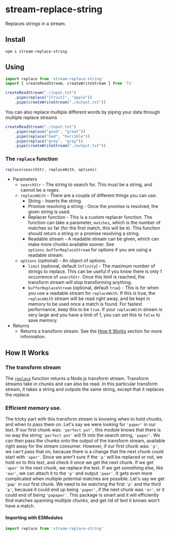 # stream-replace-string
Replaces strings in a stream.

## Install
```shell
npm i stream-replace-string
```

## Using
```javascript
import replace from 'stream-replace-string'
import { createReadStream, createWriteStream } from 'fs'

createReadStream("./input.txt")
    .pipe(replace("{fruit}", "apple"))
    .pipe(createWriteStream("./output.txt"))
```
You can also replace multiple different words by piping your data through multiple replace streams
```javascript
createReadStream("./input.txt")
    .pipe(replace("good", "great"))
    .pipe(replace("bad", "horrible"))
    .pipe(replace("grey", "gray"))
    .pipe(createWriteStream("./output.txt"))
```

### The `replace` function
```javascript
replace(searchStr, replaceWith, options)
```
- Parameters
    - `searchStr` - The string to search for. This must be a string, and cannot be a regex.
    - `replaceWith` - There are a couple of different things you can use:
        - String - Inserts the string.
        - Promise resolving a string - Once the promise is resolved, the given string is used.
        - Replacer function - This is a custom replacer function. The function can take a parameter, `matches`, which is the number of matches so far (for the first match, this will be `0`). This function should return a string or a promise resolving a string.
        - Readable stream - A readable stream can be given, which can make more chunks available sooner. See `options.bufferReplaceStream` for options if you are using a readable stream.
    - `options` (optional) - An object of options.
        - `limit` (optional, default `Infinity`) - The maximum number of strings to replace. This can be useful if you know there is only 1 occurrence of `searchStr`. Once this limit is reached, the transform stream will stop transforming anything.
        - `bufferReplaceStream` (optional, default `true`) - This is for when you use a readable stream for `replaceWith`. If this is true, the `replaceWith` stream will be read right away, and be kept in memory to be used once a match is found. For fastest performance, keep this to be `true`. If your `replaceWith` stream is very large and you have a limit of 1, you can set this to `false` to save memory.
- Returns
    - Returns a transform stream. See the [How It Works](#how-it-works) section for more information.

## How It Works

### The transform stream
The [`replace`](#the-`replace`-function) function returns a Node.js transform stream. Transform streams take in chunks and can also be read. In this particular transform stream, it takes a string and outputs the same string, except that it replaces the replace.

### Efficient memory use.
The tricky part with this transform stream is knowing when to hold chunks, and when to pass them on. Let's say we were looking for `'paper'` in our text. If our first chunk was: `'perfect pot'`, this module knows that there is no way the string `'perfect pot'` will fit into the search string, `'paper'`. We can then pass the chunks onto the output of the transform stream, available right away for the stream consumer. However, if our first chunk was: `'p'`, we can't pass that on, because there is a change that the next chunk could start with `'aper'`. Since we aren't sure if the `'p'` will be replaced or not, we hold on to this text, and check it once we get the next chunk. If we get `'aper'` in the next chunk, we replace the text. If we get something else, like `'ear'`, we can attach it to the `'p'` and output `'pear'`. It gets even more complicated when multiple potential matches are possible. Let's say we get `'pap'` in our first chunk. We need to be watching the first `'p'` and the third `'p'`, because it could end up being `'paper'`, if the next chunk was `'er'`, or it could end of being `'papaper'`. This package is smart and it will efficiently find matches spanning multiple chunks, and get rid of text it knows won't have a match.

#### Importing with ESModules
```javascript
import replace from 'stream-replace-string'
```